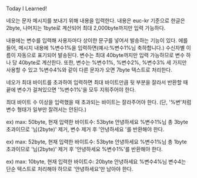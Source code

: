 Today I Learned!

네오는 문자 메시지를 보내기 위해 내용을 입력한다.
내용은 euc-kr 기준으로 한글은 2byte, 나머지는 1byte로 계산되어 최대 2,000byte까지만 입력 가능하다.

내용에는 변수를 입력해 사용자마다 상이한 문구를 넣어서 발송하는 기능이 있다.
에를 들어, 메시지 내용에 %변수1%을 입력하면(예시:%변수1%님 축하합니다.) 수신자별 이름이 자동으로 표기되어 발송된다.
변수는 최대 40byte까지만 입력 가능하므로 변수 하나 당 40byte로 계산한다.
또한, 변수는 %변수1%, %변수2%, %변수3% 세 가지만 사용할 수 있고 %변수4%와 같이 다른 문자가 오면 7byte 텍스트로 처리한다.

네오가 최대 바이트를 초과하여 입력하면 최대 바이트만큼 뒷 부분을 잘라서 반환할 때 끝에 변수가 걸쳐있으면 '%변수1%'을 모두 지워주어야 한다.

최대 바이트 수 이상을 입력했을 때 초과되는 바이트는 잘라주어야 한다.
(단, '%변'처럼 변수 형태가 일부만 잘려서는 안된다.)

ex) max: 50byte, 현재 입력한 바이트수: 53byte
안녕하세요 %변수1%님
총 3byte 초과이므로 '님(2byte)' 제거, 변수 제거 후 '안녕하세요 '를 반환해야 한다.

ex) max: 52byte, 현재 입력한 바이트수: 53byte
안녕하세요 %변수1%님
총 1byte 초과이므로 '님(2byte)' 제거 후 '안녕하세요 %변수1%'를 반환해야 한다.

ex) max: 10byte, 현재 입력한 바이트수: 20byte
안녕하세요 %변수4%님
변수4는 단순 텍스트로 처리해야 하므로 '안녕하세요'만 남아야 한다.